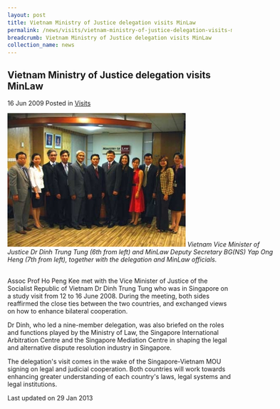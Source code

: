 ```yaml
---
layout: post
title: Vietnam Ministry of Justice delegation visits MinLaw
permalink: /news/visits/vietnam-ministry-of-justice-delegation-visits-minlaw/
breadcrumb: Vietnam Ministry of Justice delegation visits MinLaw
collection_name: news
---
```


<style>
.image {width: 600px;}
.image img {max-width: 100%;}
</style>

Vietnam Ministry of Justice delegation visits MinLaw
---

16 Jun 2009 Posted in [Visits](/news/visits/)

<div class="image">
  <img src="/images/1399988697051.jpg/">
  <i>Vietnam Vice Minister of Justice Dr Dinh Trung Tung (6th from left) and MinLaw Deputy Secretary BG(NS) Yap Ong Heng (7th from left), together with the delegation and MinLaw officials.</i>
</div><br>

Assoc Prof Ho Peng Kee met with the Vice Minister of Justice of the Socialist Republic of Vietnam Dr Dinh Trung Tung who was in Singapore on a study visit from 12 to 16 June 2008. During the meeting, both sides reaffirmed the close ties between the two countries, and exchanged views on how to enhance bilateral cooperation.

Dr Dinh, who led a nine-member delegation, was also briefed on the roles and functions played by the Ministry of Law, the Singapore International Arbitration Centre and the Singapore Mediation Centre in shaping the legal and alternative dispute resolution industry in Singapore.

The delegation's visit comes in the wake of the Singapore-Vietnam MOU signing on legal and judicial cooperation. Both countries will work towards enhancing greater understanding of each country's laws, legal systems and legal institutions.

<p class="right-side-updated">Last updated on 29 Jan 2013</p>
